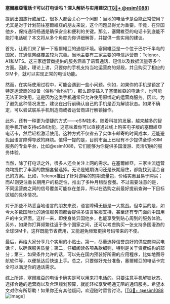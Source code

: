 **塞爾維亞電話卡可以打电话吗？深入解析与实用建议[[TG💪+ @esim1088](https://t.me/s/esim1088)]**

提到出国旅行或居住，很多人都会关心一个问题：当地的电话卡是否能正常使用？尤其是对于计划前往塞爾維亞的朋友来说，这个问题显得尤为重要。毕竟，在异国他乡，保持通讯畅通是确保安全和便利的关键。那么，塞爾維亞的电话卡到底能不能打电话呢？本文将从多个角度为你详细解答，并提供一些实用的建议。

首先，让我们来了解一下塞爾維亞的通信环境。塞爾維亞是一个位于巴尔干半岛的国家，其通信网络覆盖较为完善。当地主要有三家主要的电信运营商：Telenor、A1和MTS。这三家运营商提供的服务涵盖了语音通话、短信以及数据流量等多个方面。因此，理论上讲，只要你的手机支持当地运营商的频段，并且购买了相应的SIM卡，就可以实现正常的电话功能。

然而，在实际使用过程中，可能会遇到一些小问题。例如，如果你的手机是锁定了特定运营商的设备（俗称“合约机”），那么即便插入了塞爾維亞的电话卡，也可能无法正常使用。这是因为这类手机通常只允许使用原绑定的运营商服务。因此，为了避免这种情况发生，建议在出行前确认自己的手机是否为解锁状态。如果不确定，可以尝试联系手机制造商或者运营商进行解锁操作。

此外，还有一种更为便捷的方式——eSIM技术。随着科技的发展，越来越多的智能手机开始支持eSIM功能。这意味着你可以直接通过线上购买电子版的塞爾維亞电话卡，然后轻松激活使用。这种方式不仅省去了实体卡邮寄的时间成本，还能避免因语言障碍导致的麻烦。值得一提的是，目前市面上已经有不少提供全球eSIM服务的专业平台，比如@esim1088，它们能够为你提供多国漫游、灵活切换的服务体验。

当然，除了打电话之外，很多人还会关注上网的需求。在塞爾維亞，三家主流运营商均提供了丰富的数据套餐选择。无论是短期访问还是长期居住，都能找到适合自己的方案。比如，Telenor推出了针对游客的短期流量包，价格实惠且易于购买；而A1则更注重长期用户的稳定性，推出了多种月租型套餐。不过需要注意的是，不同运营商之间的信号覆盖可能存在差异，所以在选购之前最好提前查询一下目标区域的具体情况。

对于那些不熟悉当地语言的朋友来说，语言障碍无疑是一大挑战。但幸运的是，如今大多数国际化的通信服务商都会提供多语言客服支持，甚至还有专门面向中国用户的中文界面。这样一来，即使身处异国他乡，也能享受到贴心周到的服务体验。另外，如果你打算频繁往返于多个国家之间，还可以考虑购买一张支持多国漫游的全球SIM卡，这样既能节省费用，又能避免频繁更换号码带来的不便。

最后，再给大家分享几个实用的小贴士。第一，尽量选择信誉良好的供应商购买电话卡，以确保服务质量；第二，仔细阅读各项条款细则，特别是关于资费结构的部分；第三，如果条件允许的话，可以先在国内预装好所需的应用程序，比如地图导航软件等，以便抵达后快速上手。总之，只要做好充分准备，塞爾維亞的电话卡完全可以满足你的通话需求。

综上所述，塞爾維亞的电话卡确实是可以用来打电话的。只要注意手机解锁状态、选择合适的运营商以及合理规划预算，就能轻松享受畅通无阻的通讯服务。希望本文对你有所帮助！如果你还有其他疑问，欢迎随时留言讨论。[[TG💪+ @esim1088](https://t.me/s/esim1088) ![Image](https://i.postimg.cc/4NQfJmqS/Snipaste-2025-05-13-00-14-12.png)]